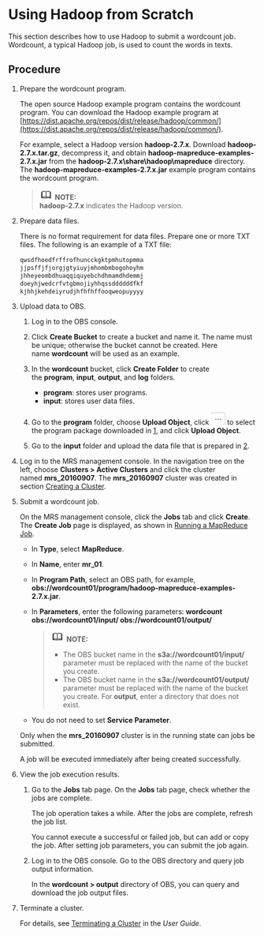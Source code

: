 # Using Hadoop from Scratch<a name="EN-US_TOPIC_0125375916"></a>

This section describes how to use Hadoop to submit a wordcount job. Wordcount, a typical Hadoop job, is used to count the words in texts.

## Procedure<a name="s455ff9a6f1bf489f9f62dec880435125"></a>

1.  <a name="l524d34c525384f6b9c4fb83c88ec28e8"></a>Prepare the wordcount program.

    The open source Hadoop example program contains the wordcount program. You can download the Hadoop example program at  [https://dist.apache.org/repos/dist/release/hadoop/common/](https://dist.apache.org/repos/dist/release/hadoop/common/).

    For example, select a Hadoop version  **hadoop-2.7.x**. Download **hadoop-2.7.x.tar.gz**, decompress it, and obtain **hadoop-mapreduce-examples-2.7.x.jar** from the **hadoop-2.7.x\\share\\hadoop\\mapreduce** directory. The **hadoop-mapreduce-examples-2.7.x.jar**  example program contains the wordcount program.

    >![](public_sys-resources/icon-note.gif) **NOTE:**   
    >**hadoop-2.7.x**  indicates the Hadoop version.  

2.  <a name="l1959d41cee6e4ff2b70572897ba1d330"></a>Prepare data files.

    There is no format requirement for data files. Prepare one or more TXT files. The following is an example of a TXT file:

    ```
    qwsdfhoedfrffrofhuncckgktpmhutopmma
    jjpsffjfjorgjgtyiuyjmhombmbogohoyhm
    jhheyeombdhuaqqiquyebchdhmamdhdemmj
    doeyhjwedcrfvtgbmojiyhhqssddddddfkf
    kjhhjkehdeiyrudjhfhfhffooqweopuyyyy
    ```

3.  Upload data to OBS.
    1.  Log in to the OBS console.
    2.  Click  **Create Bucket** to create a bucket and name it. The name must be unique; otherwise the bucket cannot be created. Here name **wordcount**  will be used as an example.
    3.  In the  **wordcount** bucket, click **Create Folder** to create the **program**, **input**, **output**, and **log** folders.
        -   **program**: stores user programs.
        -   **input**: stores user data files.

    4.  Go to the  **program** folder, choose  **Upload Object**, click ![](figures/en-us_image_0125375688.jpg) to select the program package downloaded in [1](#l524d34c525384f6b9c4fb83c88ec28e8), and click **Upload Object**.
    5.  Go to the  **input** folder and upload the data file that is prepared in [2](#l1959d41cee6e4ff2b70572897ba1d330).

4.  Log in to the MRS management console. In the navigation tree on the left, choose  **Clusters \> Active Clusters** and click the cluster named **mrs\_20160907**. The **mrs\_20160907** cluster was created in section [Creating a Cluster](creating-a-cluster_quick-start.md).
5.  Submit a wordcount job.

    On the MRS management console, click the  **Jobs**  tab and click  **Create**. The  **Create Job**  page is displayed, as shown in  [Running a MapReduce Job](running-a-mapreduce-job.md).

    -   In  **Type**, select  **MapReduce**.
    -   In  **Name**, enter  **mr\_01**.
    -   In  **Program Path**, select an OBS path, for example,  **obs://wordcount01/program/hadoop-mapreduce-examples-2.7.x.jar**.
    -   In  **Parameters**, enter the following parameters:  **wordcount obs://wordcount01/input/ obs://wordcount01/output/**

        >![](public_sys-resources/icon-note.gif) **NOTE:**   
        >-   The OBS bucket name in the  **s3a://wordcount01/input/**  parameter must be replaced with the name of the bucket you create.  
        >-   The OBS bucket name in the  **s3a://wordcount01/output/**  parameter must be replaced with the name of the bucket you create.  For  **output**, enter a directory that does not exist.  

    -   You do not need to set  **Service Parameter**.

    Only when the  **mrs\_20160907**  cluster is in the running state can jobs be submitted.

    A job will be executed immediately after being created successfully.

6.  View the job execution results.
    1.  Go to the  **Jobs** tab page. On the **Jobs**  tab page, check whether the jobs are complete.

        The job operation takes a while. After the jobs are complete, refresh the job list.

        You cannot execute a successful or failed job, but can add or copy the job. After setting job parameters, you can submit the job again.

    2.  Log in to the OBS console. Go to the OBS directory and query job output information.

        In the  **wordcount \> output** directory of OBS, you can query and download the job output files.

7.  Terminate a cluster.

    For details, see  [Terminating a Cluster](terminating-a-cluster.md) in the _User Guide_.


